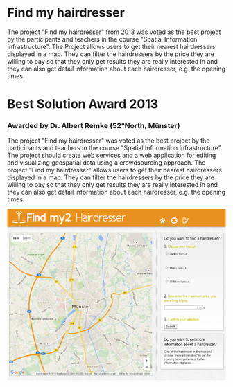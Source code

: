 # Find my hairdresser
The project "Find my hairdresser" from 2013 was voted as the best project by the participants and teachers in the course "Spatial Information Infrastructure". The Project allows users to get their nearest hairdressers displayed in a map. They can filter the hairdressers by the price they are willing to pay so that they only get results they are really interested in and they can also get detail information about each hairdresser, e.g. the opening times.

# Best Solution Award 2013
### Awarded by Dr. Albert Remke (52°North, Münster)
The project "Find my hairdresser" was voted as the best project by the participants and teachers in the course "Spatial Information Infrastructure". The project should create web services and a web application for editing and visualizing geospatial data using a crowdsourcing approach. The project "Find my hairdresser" allows users to get their nearest hairdressers displayed in a map. They can filter the hairdressers by the price they are willing to pay so that they only get results they are really interested in and they can also get detail information about each hairdresser, e.g. the opening times.

![Screenshot](img/FindMyHairdresser.png)
